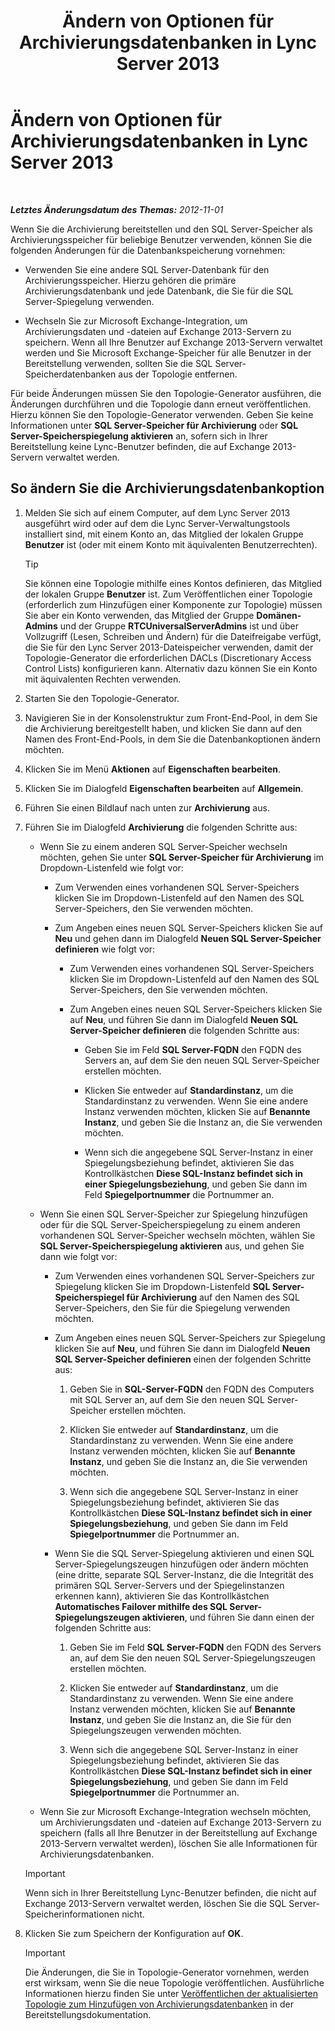 ﻿---
title: Ändern von Optionen für Archivierungsdatenbanken in Lync Server 2013
TOCTitle: Ändern von Optionen für Archivierungsdatenbanken in Lync Server 2013
ms:assetid: 3775f09d-65b0-48bc-8a4d-d97bd0c3423c
ms:mtpsurl: https://technet.microsoft.com/de-de/library/JJ204814(v=OCS.15)
ms:contentKeyID: 49293674
ms.date: 05/19/2016
mtps_version: v=OCS.15
ms.translationtype: HT
---

# Ändern von Optionen für Archivierungsdatenbanken in Lync Server 2013

 

_**Letztes Änderungsdatum des Themas:** 2012-11-01_

Wenn Sie die Archivierung bereitstellen und den SQL Server-Speicher als Archivierungsspeicher für beliebige Benutzer verwenden, können Sie die folgenden Änderungen für die Datenbankspeicherung vornehmen:

  - Verwenden Sie eine andere SQL Server-Datenbank für den Archivierungsspeicher. Hierzu gehören die primäre Archivierungsdatenbank und jede Datenbank, die Sie für die SQL Server-Spiegelung verwenden.

  - Wechseln Sie zur Microsoft Exchange-Integration, um Archivierungsdaten und -dateien auf Exchange 2013-Servern zu speichern. Wenn all Ihre Benutzer auf Exchange 2013-Servern verwaltet werden und Sie Microsoft Exchange-Speicher für alle Benutzer in der Bereitstellung verwenden, sollten Sie die SQL Server-Speicherdatenbanken aus der Topologie entfernen.

Für beide Änderungen müssen Sie den Topologie-Generator ausführen, die Änderungen durchführen und die Topologie dann erneut veröffentlichen. Hierzu können Sie den Topologie-Generator verwenden. Geben Sie keine Informationen unter **SQL Server-Speicher für Archivierung** oder **SQL Server-Speicherspiegelung aktivieren** an, sofern sich in Ihrer Bereitstellung keine Lync-Benutzer befinden, die auf Exchange 2013-Servern verwaltet werden.

## So ändern Sie die Archivierungsdatenbankoption

1.  Melden Sie sich auf einem Computer, auf dem Lync Server 2013 ausgeführt wird oder auf dem die Lync Server-Verwaltungstools installiert sind, mit einem Konto an, das Mitglied der lokalen Gruppe **Benutzer** ist (oder mit einem Konto mit äquivalenten Benutzerrechten).
    

    > [!TIP]
    > Sie können eine Topologie mithilfe eines Kontos definieren, das Mitglied der lokalen Gruppe <STRONG>Benutzer</STRONG> ist. Zum Veröffentlichen einer Topologie (erforderlich zum Hinzufügen einer Komponente zur Topologie) müssen Sie aber ein Konto verwenden, das Mitglied der Gruppe <STRONG>Domänen-Admins</STRONG> und der Gruppe <STRONG>RTCUniversalServerAdmins</STRONG> ist und über Vollzugriff (Lesen, Schreiben und Ändern) für die Dateifreigabe verfügt, die Sie für den Lync Server 2013-Dateispeicher verwenden, damit der Topologie-Generator die erforderlichen DACLs (Discretionary Access Control Lists) konfigurieren kann. Alternativ dazu können Sie ein Konto mit äquivalenten Rechten verwenden.



2.  Starten Sie den Topologie-Generator.

3.  Navigieren Sie in der Konsolenstruktur zum Front-End-Pool, in dem Sie die Archivierung bereitgestellt haben, und klicken Sie dann auf den Namen des Front-End-Pools, in dem Sie die Datenbankoptionen ändern möchten.

4.  Klicken Sie im Menü **Aktionen** auf **Eigenschaften bearbeiten**.

5.  Klicken Sie im Dialogfeld **Eigenschaften bearbeiten** auf **Allgemein**.

6.  Führen Sie einen Bildlauf nach unten zur **Archivierung** aus.

7.  Führen Sie im Dialogfeld **Archivierung** die folgenden Schritte aus:
    
      - Wenn Sie zu einem anderen SQL Server-Speicher wechseln möchten, gehen Sie unter **SQL Server-Speicher für Archivierung** im Dropdown-Listenfeld wie folgt vor:
        
          - Zum Verwenden eines vorhandenen SQL Server-Speichers klicken Sie im Dropdown-Listenfeld auf den Namen des SQL Server-Speichers, den Sie verwenden möchten.
        
          - Zum Angeben eines neuen SQL Server-Speichers klicken Sie auf **Neu** und gehen dann im Dialogfeld **Neuen SQL Server-Speicher definieren** wie folgt vor:
            
              - Zum Verwenden eines vorhandenen SQL Server-Speichers klicken Sie im Dropdown-Listenfeld auf den Namen des SQL Server-Speichers, den Sie verwenden möchten.
            
              - Zum Angeben eines neuen SQL Server-Speichers klicken Sie auf **Neu**, und führen Sie dann im Dialogfeld **Neuen SQL Server-Speicher definieren** die folgenden Schritte aus:
                
                  - Geben Sie im Feld **SQL Server-FQDN** den FQDN des Servers an, auf dem Sie den neuen SQL Server-Speicher erstellen möchten.
                
                  - Klicken Sie entweder auf **Standardinstanz**, um die Standardinstanz zu verwenden. Wenn Sie eine andere Instanz verwenden möchten, klicken Sie auf **Benannte Instanz**, und geben Sie die Instanz an, die Sie verwenden möchten.
                
                  - Wenn sich die angegebene SQL Server-Instanz in einer Spiegelungsbeziehung befindet, aktivieren Sie das Kontrollkästchen **Diese SQL-Instanz befindet sich in einer Spiegelungsbeziehung**, und geben Sie dann im Feld **Spiegelportnummer** die Portnummer an.
    
      - Wenn Sie einen SQL Server-Speicher zur Spiegelung hinzufügen oder für die SQL Server-Speicherspiegelung zu einem anderen vorhandenen SQL Server-Speicher wechseln möchten, wählen Sie **SQL Server-Speicherspiegelung aktivieren** aus, und gehen Sie dann wie folgt vor:
        
          - Zum Verwenden eines vorhandenen SQL Server-Speichers zur Spiegelung klicken Sie im Dropdown-Listenfeld **SQL Server-Speicherspiegel für Archivierung** auf den Namen des SQL Server-Speichers, den Sie für die Spiegelung verwenden möchten.
        
          - Zum Angeben eines neuen SQL Server-Speichers zur Spiegelung klicken Sie auf **Neu**, und führen Sie dann im Dialogfeld **Neuen SQL Server-Speicher definieren** einen der folgenden Schritte aus:
            
            1.  Geben Sie in **SQL-Server-FQDN** den FQDN des Computers mit SQL Server an, auf dem Sie den neuen SQL Server-Speicher erstellen möchten.
            
            2.  Klicken Sie entweder auf **Standardinstanz**, um die Standardinstanz zu verwenden. Wenn Sie eine andere Instanz verwenden möchten, klicken Sie auf **Benannte Instanz**, und geben Sie die Instanz an, die Sie verwenden möchten.
            
            3.  Wenn sich die angegebene SQL Server-Instanz in einer Spiegelungsbeziehung befindet, aktivieren Sie das Kontrollkästchen **Diese SQL-Instanz befindet sich in einer Spiegelungsbeziehung**, und geben Sie dann im Feld **Spiegelportnummer** die Portnummer an.
        
          - Wenn Sie die SQL Server-Spiegelung aktivieren und einen SQL Server-Spiegelungszeugen hinzufügen oder ändern möchten (eine dritte, separate SQL Server-Instanz, die die Integrität des primären SQL Server-Servers und der Spiegelinstanzen erkennen kann), aktivieren Sie das Kontrollkästchen **Automatisches Failover mithilfe des SQL Server-Spiegelungszeugen aktivieren**, und führen Sie dann einen der folgenden Schritte aus:
            
            1.  Geben Sie im Feld **SQL Server-FQDN** den FQDN des Servers an, auf dem Sie den neuen SQL Server-Spiegelungszeugen erstellen möchten.
            
            2.  Klicken Sie entweder auf **Standardinstanz**, um die Standardinstanz zu verwenden. Wenn Sie eine andere Instanz verwenden möchten, klicken Sie auf **Benannte Instanz**, und geben Sie die Instanz an, die Sie für den Spiegelungszeugen verwenden möchten.
            
            3.  Wenn sich die angegebene SQL Server-Instanz in einer Spiegelungsbeziehung befindet, aktivieren Sie das Kontrollkästchen **Diese SQL-Instanz befindet sich in einer Spiegelungsbeziehung**, und geben Sie dann im Feld **Spiegelportnummer** die Portnummer an.
    
      - Wenn Sie zur Microsoft Exchange-Integration wechseln möchten, um Archivierungsdaten und -dateien auf Exchange 2013-Servern zu speichern (falls all Ihre Benutzer in der Bereitstellung auf Exchange 2013-Servern verwaltet werden), löschen Sie alle Informationen für Archivierungsdatenbanken.
    

    > [!IMPORTANT]
    > Wenn sich in Ihrer Bereitstellung Lync-Benutzer befinden, die nicht auf Exchange 2013-Servern verwaltet werden, löschen Sie die SQL Server-Speicherinformationen nicht.



8.  Klicken Sie zum Speichern der Konfiguration auf **OK**.
    

    > [!IMPORTANT]
    > Die Änderungen, die Sie in Topologie-Generator vornehmen, werden erst wirksam, wenn Sie die neue Topologie veröffentlichen. Ausführliche Informationen hierzu finden Sie unter <A href="lync-server-2013-publishing-the-updated-topology-to-add-archiving-databases.md">Veröffentlichen der aktualisierten Topologie zum Hinzufügen von Archivierungsdatenbanken</A> in der Bereitstellungsdokumentation.



